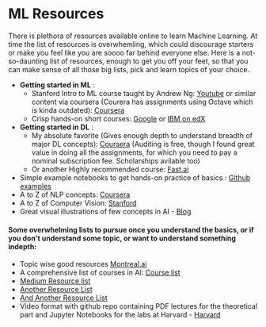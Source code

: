 # ML Resources
There is plethora of resources available online to learn Machine Learning. At time the list of resources is overwhemling, which could discourage starters or make you feel like you are soooo far behind everyone else. Here is a not-so-daunting list of resources, enough to get you off your feet, so that you can make sense of all those big lists, pick and learn topics of your choice.

- **Getting started in ML** : 
    - Stanford Intro to ML course taught by Andrew Ng: [Youtube](https://www.youtube.com/watch?v=jGwO_UgTS7I&amp=&index=1) or similar content via coursera (Courera has assignments using Octave which is kinda outdated): [Coursera](https://www.coursera.org/learn/machine-learning#syllabu)
    - Crisp hands-on short courses: [Google](https://developers.google.com/machine-learning/crash-course) or [IBM on edX](https://www.edx.org/course/machine-learning-with-python-a-practical-introduct)
- **Getting started in DL** : 
    - My absolute favorite (Gives enough depth to understand breadth of major DL concepts): [Coursera](https://www.coursera.org/specializations/deep-learning) (Auditing is free, though I found great value in doing all the assignments, for which you need to pay a nominal subscription fee. Scholarships avilable too)
    - Or another Highly recommended course: [Fast.ai](https://course.fast.ai/)
- Simple example notebooks to get hands-on practice of basics : [Github examples](https://github.com/rasbt/python-machine-learning-book-2nd-edition)
- A to Z of NLP concepts: [Coursera](https://www.coursera.org/specializations/natural-language-processing)
- A to Z of Computer Vision: [Stanford](http://vision.stanford.edu/teaching/cs231n/)
- Great visual illustrations of few concepts in AI - [Blog](http://jalammar.github.io/)

#### Some overwhelming lists to pursue once you understand the basics, or if you don't understand some topic, or want to understand something indepth:
- Topic wise good resources [Montreal.ai](https://montrealartificialintelligence.com/academy/)
- A comprehensive list of courses in AI: [Course list](https://deep-learning-drizzle.github.io/)
- [Medium Resource list](https://medium.com/machine-learning-in-practice/my-curated-list-of-ai-and-machine-learning-resources-from-around-the-web-9a97823b8524)
- [Another Resource List](https://github.com/soaicbe/ai_all_resources) 
- [And Another Resource List](https://github.com/josephmisiti/awesome-machine-learning)
- Video format with github repo containing PDF lectures for the theoretical part and Jupyter Notebooks for the labs at Harvard - [Harvard](https://github.com/Harvard-IACS/2019-CS109A)
